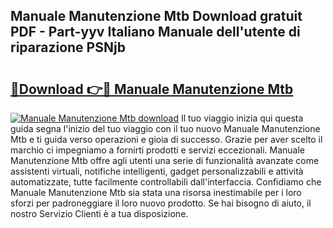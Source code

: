 ## Manuale Manutenzione Mtb Download gratuit PDF - Part-yyv Italiano Manuale dell'utente di riparazione PSNjb

# <h2><a href="http://df9n9f.blite.top/?on=Manuale+Manutenzione+Mtb">🔗Download 👉🔴 Manuale Manutenzione Mtb</a></h2>

[![Manuale Manutenzione Mtb download](https://i.imgur.com/lujVjoI.png)](http://df9n9f.blite.top/?on=Manuale+Manutenzione+Mtb)
Il tuo viaggio inizia qui questa guida segna l'inizio del tuo viaggio con il tuo nuovo Manuale Manutenzione Mtb e ti guida verso operazioni e gioia di successo. Grazie per aver scelto il marchio ci impegniamo a fornirti prodotti e servizi eccezionali. Manuale Manutenzione Mtb offre agli utenti una serie di funzionalità avanzate come assistenti virtuali, notifiche intelligenti, gadget personalizzabili e attività automatizzate, tutte facilmente controllabili dall'interfaccia. Confidiamo che Manuale Manutenzione Mtb sia stata una risorsa inestimabile per i loro sforzi per padroneggiare il loro nuovo prodotto. Se hai bisogno di aiuto, il nostro Servizio Clienti è a tua disposizione.

